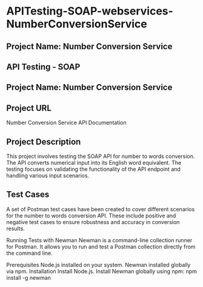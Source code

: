 # APITesting-SOAP-webservices-NumberConversionService

## Project Name: Number Conversion Service

 ## API Testing - SOAP
## Project Name: Number Conversion Service
## Project URL
Number Conversion Service API Documentation

## Project Description
This project involves testing the SOAP API for number to words conversion. The API converts numerical input into its English word equivalent. The testing focuses on validating the functionality of the API endpoint and handling various input scenarios.

## Test Cases
A set of Postman test cases have been created to cover different scenarios for the number to words conversion API. These include positive and negative test cases to ensure robustness and accuracy in conversion results.

Running Tests with Newman
Newman is a command-line collection runner for Postman. It allows you to run and test a Postman collection directly from the command line.

Prerequisites
Node.js installed on your system.
Newman installed globally via npm.
Installation
Install Node.js.
Install Newman globally using npm:
npm install -g newman
